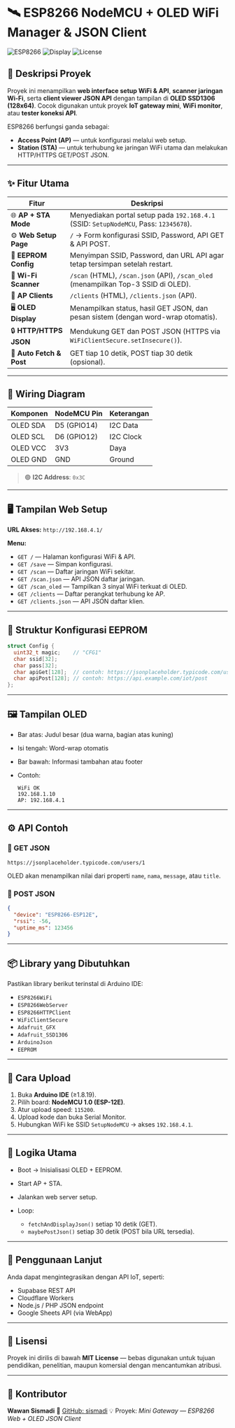 # 🛰️ ESP8266 NodeMCU + OLED WiFi Manager & JSON Client

![ESP8266](https://img.shields.io/badge/Board-ESP8266--12E-blue)
![Display](https://img.shields.io/badge/Display-SSD1306%20128x64-yellow)
![License](https://img.shields.io/badge/license-MIT-green)

## 📘 Deskripsi Proyek

Proyek ini menampilkan **web interface setup WiFi & API**, **scanner jaringan Wi-Fi**, serta **client viewer JSON API** dengan tampilan di **OLED SSD1306 (128x64)**.
Cocok digunakan untuk proyek **IoT gateway mini**, **WiFi monitor**, atau **tester koneksi API**.

ESP8266 berfungsi ganda sebagai:

* **Access Point (AP)** — untuk konfigurasi melalui web setup.
* **Station (STA)** — untuk terhubung ke jaringan WiFi utama dan melakukan HTTP/HTTPS GET/POST JSON.

---

## ✨ Fitur Utama

| Fitur                    | Deskripsi                                                                             |
| ------------------------ | ------------------------------------------------------------------------------------- |
| 🌐 **AP + STA Mode**     | Menyediakan portal setup pada `192.168.4.1` (SSID: `SetupNodeMCU`, Pass: `12345678`). |
| ⚙️ **Web Setup Page**    | `/` → Form konfigurasi SSID, Password, API GET & API POST.                            |
| 💾 **EEPROM Config**     | Menyimpan SSID, Password, dan URL API agar tetap tersimpan setelah restart.           |
| 📡 **Wi-Fi Scanner**     | `/scan` (HTML), `/scan.json` (API), `/scan_oled` (menampilkan Top-3 SSID di OLED).    |
| 👥 **AP Clients**        | `/clients` (HTML), `/clients.json` (API).                                             |
| 🖥️ **OLED Display**     | Menampilkan status, hasil GET JSON, dan pesan sistem (dengan word-wrap otomatis).     |
| 🔒 **HTTP/HTTPS JSON**   | Mendukung GET dan POST JSON (HTTPS via `WiFiClientSecure.setInsecure()`).             |
| 🔁 **Auto Fetch & Post** | GET tiap 10 detik, POST tiap 30 detik (opsional).                                     |

---

## 🧩 Wiring Diagram

| Komponen | NodeMCU Pin | Keterangan |
| -------- | ----------- | ---------- |
| OLED SDA | D5 (GPIO14) | I2C Data   |
| OLED SCL | D6 (GPIO12) | I2C Clock  |
| OLED VCC | 3V3         | Daya       |
| OLED GND | GND         | Ground     |

> 🟢 **I2C Address**: `0x3C`

---

## 🖥️ Tampilan Web Setup

**URL Akses:**
`http://192.168.4.1/`

**Menu:**

* `GET /` — Halaman konfigurasi WiFi & API.
* `GET /save` — Simpan konfigurasi.
* `GET /scan` — Daftar jaringan WiFi sekitar.
* `GET /scan.json` — API JSON daftar jaringan.
* `GET /scan_oled` — Tampilkan 3 sinyal WiFi terkuat di OLED.
* `GET /clients` — Daftar perangkat terhubung ke AP.
* `GET /clients.json` — API JSON daftar klien.

---

## 🔧 Struktur Konfigurasi EEPROM

```cpp
struct Config {
  uint32_t magic;    // "CFG1"
  char ssid[32];
  char pass[32];
  char apiGet[128];  // contoh: https://jsonplaceholder.typicode.com/users/1
  char apiPost[128]; // contoh: https://api.example.com/iot/post
};
```

---

## 🖼️ Tampilan OLED

* Bar atas: Judul besar (dua warna, bagian atas kuning)
* Isi tengah: Word-wrap otomatis
* Bar bawah: Informasi tambahan atau footer
* Contoh:

  ```
  WiFi OK
  192.168.1.10
  AP: 192.168.4.1
  ```

---

## ⚙️ API Contoh

### 🔹 GET JSON

```text
https://jsonplaceholder.typicode.com/users/1
```

OLED akan menampilkan nilai dari properti `name`, `nama`, `message`, atau `title`.

### 🔹 POST JSON

```json
{
  "device": "ESP8266-ESP12E",
  "rssi": -56,
  "uptime_ms": 123456
}
```

---

## 📦 Library yang Dibutuhkan

Pastikan library berikut terinstal di Arduino IDE:

* `ESP8266WiFi`
* `ESP8266WebServer`
* `ESP8266HTTPClient`
* `WiFiClientSecure`
* `Adafruit_GFX`
* `Adafruit_SSD1306`
* `ArduinoJson`
* `EEPROM`

---

## 🚀 Cara Upload

1. Buka **Arduino IDE** (≥1.8.19).
2. Pilih board: **NodeMCU 1.0 (ESP-12E)**.
3. Atur upload speed: `115200`.
4. Upload kode dan buka Serial Monitor.
5. Hubungkan WiFi ke SSID `SetupNodeMCU` → akses `192.168.4.1`.

---

## 🧠 Logika Utama

* Boot → Inisialisasi OLED + EEPROM.
* Start AP + STA.
* Jalankan web server setup.
* Loop:

  * `fetchAndDisplayJson()` setiap 10 detik (GET).
  * `maybePostJson()` setiap 30 detik (POST bila URL tersedia).

---

## 🧰 Penggunaan Lanjut

Anda dapat mengintegrasikan dengan API IoT, seperti:

* Supabase REST API
* Cloudflare Workers
* Node.js / PHP JSON endpoint
* Google Sheets API (via WebApp)

---

## 📜 Lisensi

Proyek ini dirilis di bawah **MIT License** — bebas digunakan untuk tujuan pendidikan, penelitian, maupun komersial dengan mencantumkan atribusi.

---

## 👤 Kontributor

**Wawan Sismadi**
📡 [GitHub: sismadi](https://github.com/sismadi)
💡 Proyek: *Mini Gateway — ESP8266 Web + OLED JSON Client*

